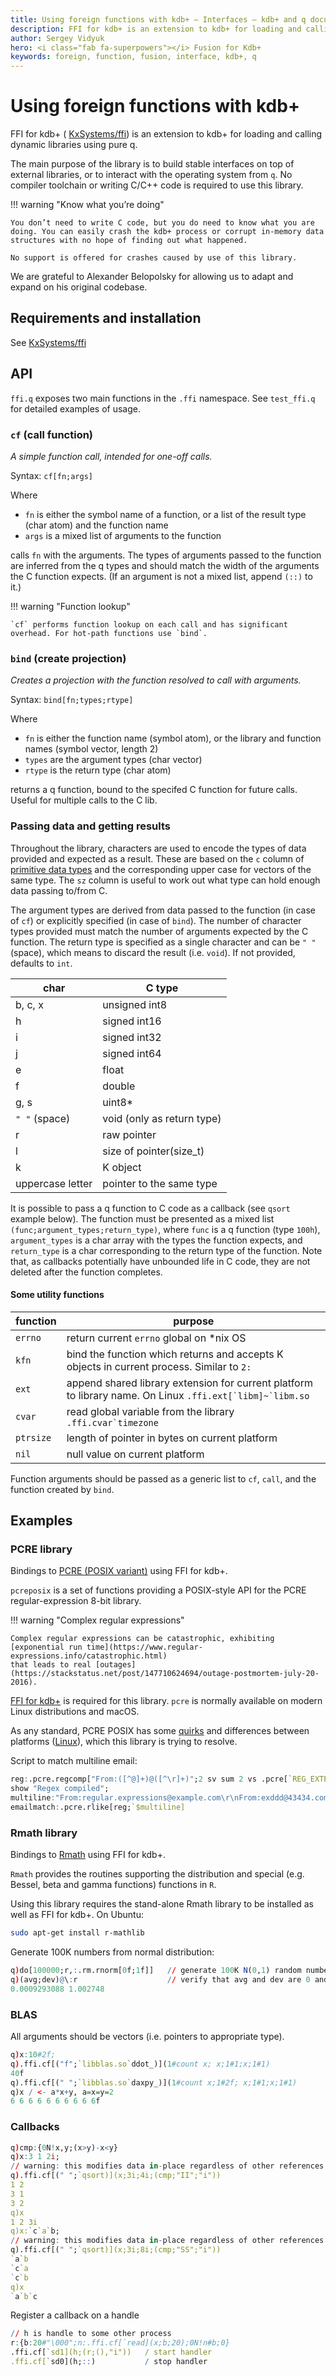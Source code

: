 ```yaml
---
title: Using foreign functions with kdb+ – Interfaces – kdb+ and q documentation
description: FFI for kdb+ is an extension to kdb+ for loading and calling dynamic libraries using pure q.
author: Sergey Vidyuk
hero: <i class="fab fa-superpowers"></i> Fusion for Kdb+
keywords: foreign, function, fusion, interface, kdb+, q
---
```

# <i class="fas fa-map-signs"></i> Using foreign functions with kdb+




FFI for kdb+ (<i class="fab fa-github"></i> [KxSystems/ffi](https://github.com/kxsystems/ffi)) is an extension to kdb+ for loading and calling dynamic libraries using pure q.

The main purpose of the library is to build stable interfaces on top of external libraries, or to interact with the operating system from `q`. No compiler toolchain or writing C/C++ code is required to use this library.

!!! warning "Know what you’re doing"

    You don’t need to write C code, but you do need to know what you are doing. You can easily crash the kdb+ process or corrupt in-memory data structures with no hope of finding out what happened. 

    No support is offered for crashes caused by use of this library.

We are grateful to Alexander Belopolsky for allowing us to adapt and expand on his original codebase. 


## Requirements and installation

See <i class="fab fa-github"></i> [KxSystems/ffi](https://github.com/KxSystems/ffi#requirements)


## API

`ffi.q` exposes two main functions in the `.ffi` namespace. See `test_ffi.q` for detailed examples of usage.


### `cf` (call function)

_A simple function call, intended for one-off calls._

Syntax: `cf[fn;args]`

Where

-   `fn` is either the symbol name of a function, or a list of the result type (char atom) and the function name
-   `args` is a mixed list of arguments to the function

calls `fn` with the arguments. 
The types of arguments passed to the function are inferred from the q types and should match the width of the arguments the C function expects. (If an argument is not a mixed list, append `(::)` to it.)

!!! warning "Function lookup"

    `cf` performs function lookup on each call and has significant overhead. For hot-path functions use `bind`.


### `bind` (create projection) 

_Creates a projection with the function resolved to call with arguments._

Syntax: `bind[fn;types;rtype]`

Where

-   `fn` is either the function name (symbol atom), or the library and function names (symbol vector, length 2)
-   `types` are the argument types (char vector)
-   `rtype` is the return type (char atom)

returns a q function, bound to the specifed C function for future calls. Useful for multiple calls to the C lib.


### Passing data and getting results

Throughout the library, characters are used to encode the types of data provided and expected as a result. These are based on the `c` column of [primitive data types](../basics/datatypes.md#primitive-datatypes) and the corresponding upper case for vectors of the same type. The `sz` column is useful to work out what type can hold enough data passing to/from C.

The argument types are derived from data passed to the function (in case of `cf`) or explicitly specified (in case of `bind`). The number of character types provided must match the number of arguments expected by the C function.
The return type is specified as a single character and can be `" "` (space), which means to discard the result (i.e. `void`). If not provided, defaults to `int`.

char             | C type       
-----------------| -------------------------
b, c, x          | unsigned int8
h                | signed int16
i                | signed int32
j                | signed int64
e                | float
f                | double
g, s             | uint8*
`" "` (space)    | void (only as return type)
r                | raw pointer
l                | size of pointer(size_t)
k                | K object
uppercase letter | pointer to the same type

It is possible to pass a q function to C code as a callback (see `qsort` example below). The function must be presented as a mixed list `(func;argument_types;return_type)`, where `func` is a q function (type `100h`), `argument_types` is a char array with the types the function expects, and `return_type` is a char corresponding to the return type of the function. Note that, as callbacks potentially have unbounded life in C code, they are not deleted after the function completes.

#### Some utility functions

function | purpose
---------|-------------------------------------------------------------------------------------
`errno`  | return current `errno` global on \*nix OS
`kfn`    | bind the function which returns and accepts K objects in current process. Similar to `2:`
`ext`    | append shared library extension for current platform to library name. On Linux `` .ffi.ext[`libm]~`libm.so ``
`cvar`   | read global variable from the library `` .ffi.cvar`timezone ``
`ptrsize`| length of pointer in bytes on current platform
`nil`    | null value on current platform

Function arguments should be passed as a generic list to `cf`, `call`, and the function created by `bind`.


## Examples

### PCRE library

Bindings to [PCRE (POSIX variant)](https://www.pcre.org/original/doc/html/pcreposix.html) using FFI for kdb+.

`pcreposix` is a set of functions providing a POSIX-style API for the PCRE regular-expression 8-bit library.  

!!! warning "Complex regular expressions"

    Complex regular expressions can be catastrophic, exhibiting
    [exponential run time](https://www.regular-expressions.info/catastrophic.html) 
    that leads to real [outages](https://stackstatus.net/post/147710624694/outage-postmortem-july-20-2016).

[FFI for kdb+](https://github.com/kxsystems/ffi) is required for this library. `pcre` is normally available on modern Linux distributions and macOS.

As any standard, PCRE POSIX has some [quirks](https://eli.thegreenplace.net/2012/11/14/some-notes-on-posix-regular-expressions) and differences between platforms ([Linux](https://linux.die.net/man/3/pcreposix)), which this library is trying to resolve.

Script to match multiline email:

```q
reg:.pcre.regcomp["From:([^@]+)@([^\r]+)";2 sv sum 2 vs .pcre[`REG_EXTENDED`REG_NEWLINE]]  // compile regex
show "Regex compiled";
multiline:"From:regular.expressions@example.com\r\nFrom:exddd@43434.com\r\nFrom:7853456@exgem.com\r\n";
emailmatch:.pcre.rlike[reg;`$multiline]
```


### Rmath library

Bindings to [Rmath](https://cran.r-project.org/doc/manuals/r-release/R-admin.html#The-standalone-Rmath-library) using FFI for kdb+.

`Rmath` provides the routines supporting the distribution and special (e.g. Bessel, beta and gamma functions) functions in `R`. 

Using this library requires the stand-alone Rmath library to be installed as well as FFI for kdb+. On Ubuntu:

```bash
sudo apt-get install r-mathlib
```

Generate 100K numbers from normal distribution:

```q
q)do[100000;r,:.rm.rnorm[0f;1f]]   // generate 100K N(0,1) random numbers
q)(avg;dev)@\:r                    // verify that avg and dev are 0 and 1
0.0009293088 1.002748
```


### BLAS 

All arguments should be vectors (i.e. pointers to appropriate type).

```q
q)x:10#2f;
q).ffi.cf[("f";`libblas.so`ddot_)](1#count x; x;1#1;x;1#1)
40f
q).ffi.cf[(" ";`libblas.so`daxpy_)](1#count x;1#2f; x;1#1;x;1#1)
q)x / <- a*x+y, a=x=y=2
6 6 6 6 6 6 6 6 6 6f
```


### Callbacks

```q
q)cmp:{0N!x,y;(x>y)-x<y} 
q)x:3 1 2i;
// warning: this modifies data in-place regardless of other references.
q).ffi.cf[(" ";`qsort)](x;3i;4i;(cmp;"II";"i")) 
1 2
3 1
3 2
q)x
1 2 3i
q)x:`c`a`b;
// warning: this modifies data in-place regardless of other references.
q).ffi.cf[(" ";`qsort)](x;3i;8i;(cmp;"SS";"i")) 
`a`b
`c`a
`c`b
q)x
`a`b`c
```

Register a callback on a handle

```q
// h is handle to some other process
r:{b:20#"\000";n:.ffi.cf[`read](x;b;20);0N!n#b;0}
.ffi.cf[`sd1](h;(r;(),"i"))   / start handler
.ffi.cf[`sd0](h;::)           / stop handler
```

